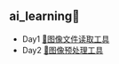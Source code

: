 ## ai_learning🐣 

- Day1 [🔨图像文件读取工具](d_1_file_utils/README.md)
- Day2 [🔨图像预处理工具](d_2_file_utils/README.md)

